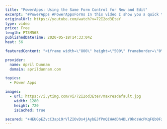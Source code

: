 ```yaml
---
title: "PowerApps: Using the Same Form Control for New and Edit"
excerpt: "#PowerApps #PowerAppsForms In this video I show you a quick tip on how to use a function to switch your PowerApps Form Mode between New and Edit.  This enables you to cut down on the number of screens and form controls by using the same screen to handle new item and existing item inputs.   For more PowerApps,"
originalUrl: https://youtube.com/watch?v=72I2od3EteY
type: video
price: Free
length: PT3M56S
publishedDateTime: 2020-05-18T14:33:04Z
heat: 56

featuredContent: "<iframe width=\"800\" height=\"500\" frameborder=\"0\" src=\"https://www.youtube.com/embed/72I2od3EteY\" allow=\"accelerometer; autoplay; encrypted-media; gyroscope; picture-in-picture\" allowfullscreen></iframe>"

provider:
  name: April Dunnam
  domain: aprildunnam.com

topics:
  - Power Apps

images:
  - url: https://i.ytimg.com/vi/72I2od3EteY/maxresdefault.jpg
    width: 1280
    height: 720
    isCached: true

secured: "+HEUGpEZvcC3api9rVlZIOvDs4jAybEJfPnQiWAdDh4DLY9kdsWcPKqFQb0FzLjGzsMfgsTWkxrGROHOElx+uiVuvgcdh/duyVII31SlXulC8Y48rGtJhaKp2dFVbNIObGXx3zr5o5X1IUa5VxjVh4WGvKYQrYFMP1daiZLBtqx4FFRDzm7sTs7h/ELbMpKVuiYcoPxcguO8v6LhV7PLpYDySITW1Kub465QC7J4BSjG8Us0AncmbPUPQPcyeIrEQtVNtc5/QX/x1Em9EIzrmcFyGu5OR2lZgb80w2J1BagoXCQmOFvPMwfLRxRADXEUZhf3B6501Y025Ear/sfTIwEPrepK3haL2IsfnvA9WquIOp/m9YIKn5Rm5pb6XfAXqvwPVfm1n88xRR/Ez/4Nc6RA9tnYgJoJotEPYpydgdc=;luo6Coay/df4k+lSxELgXw=="
---
```


